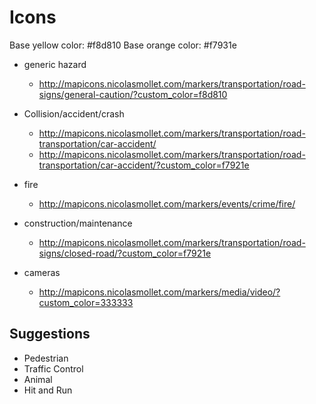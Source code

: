 Icons
====

Base yellow color: #f8d810
Base orange color: #f7931e

* generic hazard
    - http://mapicons.nicolasmollet.com/markers/transportation/road-signs/general-caution/?custom_color=f8d810

* Collision/accident/crash
    - http://mapicons.nicolasmollet.com/markers/transportation/road-transportation/car-accident/
    - http://mapicons.nicolasmollet.com/markers/transportation/road-transportation/car-accident/?custom_color=f7921e

* fire
    - http://mapicons.nicolasmollet.com/markers/events/crime/fire/

* construction/maintenance
    - http://mapicons.nicolasmollet.com/markers/transportation/road-signs/closed-road/?custom_color=f7921e

* cameras
    - http://mapicons.nicolasmollet.com/markers/media/video/?custom_color=333333

Suggestions
----
* Pedestrian
* Traffic Control
* Animal
* Hit and Run
